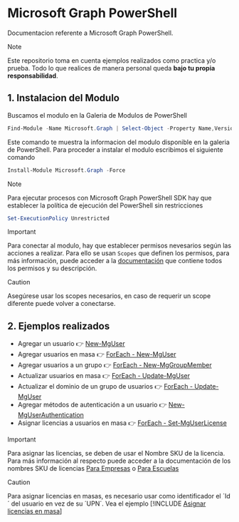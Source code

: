 # Microsoft Graph PowerShell
Documentacion referente a Microsoft Graph PowerShell.

> [!Note]
> Este repositorio toma en cuenta ejemplos realizados como practica y/o prueba. Todo lo que realices de manera personal queda **bajo tu propia responsabilidad**.

## 1. Instalacion del Modulo

Buscamos el modulo en la Galeria de Modulos de PowerShell
```PowerShell
Find-Module -Name Microsoft.Graph | Select-Object -Property Name,Version,PublishedDate | Format-List
```
Este comando te muestra la informacion del modulo disponible en la galeria de PowerShell. Para proceder a instalar el modulo escribimos el siguiente comando
```PowerShell
Install-Module Microsoft.Graph -Force
```

> [!Note]
> Para ejecutar procesos con Microsoft Graph PowerShell SDK hay que establecer la política de ejecución del PowerShell sin restricciones
```PowerShell
Set-ExecutionPolicy Unrestricted
```

> [!Important]
> Para conectar al modulo, hay que establecer permisos nevesarios según las acciones a realizar. Para ello se usan `Scopes` que definen los permisos, para más información, puede acceder a la [documentación](https://learn.microsoft.com/en-us/graph/permissions-reference) que contiene todos los permisos y su descripción.

> [!Caution]
> Asegúrese usar los scopes necesarios, en caso de requerir un scope diferente puede volver a conectarse.

## 2. Ejemplos realizados

- Agregar un usuario 👉 [New-MgUser](MicrosoftGraph_NewUser.ps1)
- Agregar usuarios en masa 👉 [ForEach - New-MgUser](MicrosoftGraph_NewUserBulk.ps1)
- Agregar usuarios a un grupo 👉 [ForEach - New-MgGroupMember](MicrosoftGraph_AddUsersToGroupInBulk.ps1)
- Actualizar usuarios en masa 👉 [ForEach - Update-MgUser](MicrosoftGraph_UpdateUsersInBulk.ps1)
- Actualizar el dominio de un grupo de usuarios 👉 [ForEach - Update-MgUser](MicrosoftGraph_ChangeDomainToUserGroup.ps1)
- Agregar métodos de autenticación a un usuario 👉 [New-MgUserAuthentication](MicrosoftGraph_AssignAuthenticationMethod.ps1)
- Asignar licencias a usuarios en masa 👉 [ForEach - Set-MgUserLicense](MicrosoftGraph_UserAssignLicense.ps1)

> [!Important]
> Para asignar las licencias, se deben de usar el Nombre SKU de la licencia. Para más información al respecto puede acceder a la documentación de los nombres SKU de licencias [Para Empresas](https://learn.microsoft.com/en-us/entra/identity/users/licensing-service-plan-reference) o [Para Escuelas](https://learn.microsoft.com/en-us/microsoftteams/sku-reference-edu)

> [!Caution]
> Para asignar licencias en masas, es necesario usar como identificador el ´Id´ del usuario en vez de su ´UPN´. Vea el ejemplo [!INCLUDE [Asignar licencias en masa](MicrosoftGraph_UserAssignLicense.ps1)]